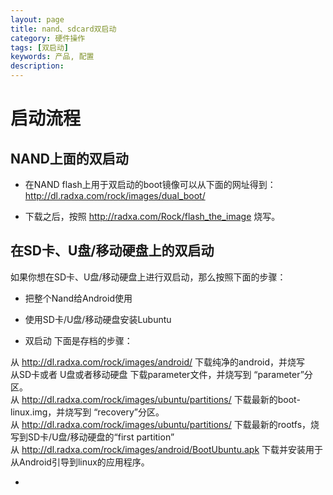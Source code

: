 ```yaml
---
layout: page
title: nand、sdcard双启动
category: 硬件操作
tags: [双启动]
keywords: 产品, 配置
description:
---
```



# 启动流程  

## NAND上面的双启动  

* 在NAND flash上用于双启动的boot镜像可以从下面的网址得到：  
   http://dl.radxa.com/rock/images/dual_boot/  

* 下载之后，按照 http://radxa.com/Rock/flash_the_image 烧写。 

## 在SD卡、U盘/移动硬盘上的双启动  

如果你想在SD卡、U盘/移动硬盘上进行双启动，那么按照下面的步骤：

* 把整个Nand给Android使用  

* 使用SD卡/U盘/移动硬盘安装Lubuntu  

* 双启动
下面是存档的步骤：

从 http://dl.radxa.com/rock/images/android/ 下载纯净的android，并烧写  
从SD卡或者 U盘或者移动硬盘 下载parameter文件，并烧写到 “parameter”分区。  
从 http://dl.radxa.com/rock/images/ubuntu/partitions/ 下载最新的boot-linux.img，并烧写到 “recovery”分区。  
从 http://dl.radxa.com/rock/images/ubuntu/partitions/ 下载最新的rootfs，烧写到SD卡/U盘/移动硬盘的“first partition”  
从 http://dl.radxa.com/rock/images/android/BootUbuntu.apk 下载并安装用于从Android引导到linux的应用程序。  




- 


